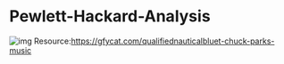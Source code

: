 # Pewlett-Hackard-Analysis
![img](QualifiedNauticalBluet-mobile.gif)
Resource:https://gfycat.com/qualifiednauticalbluet-chuck-parks-music
